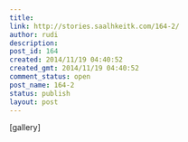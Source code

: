 ```yaml
---
title: 
link: http://stories.saalhkeitk.com/164-2/
author: rudi
description: 
post_id: 164
created: 2014/11/19 04:40:52
created_gmt: 2014/11/19 04:40:52
comment_status: open
post_name: 164-2
status: publish
layout: post
---
```


[gallery]